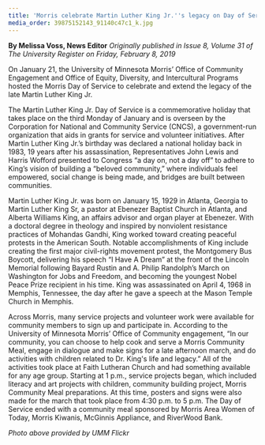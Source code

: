 ```yaml
---
title: 'Morris celebrate Martin Luther King Jr.''s legacy on Day of Service'
media_order: 39875152143_91140c47c1_k.jpg
---
```


**By Melissa Voss, News Editor** _Originally published in Issue 8, Volume 31 of The University Register on Friday, February 8, 2019_

On January 21, the University of Minnesota Morris’ Office of Community Engagement and Office of Equity, Diversity, and Intercultural Programs hosted the Morris Day of Service to celebrate and extend the legacy of the late Martin Luther King Jr.

The Martin Luther King Jr. Day of Service is a commemorative holiday that takes place on the third Monday of January and is overseen by the Corporation for National and Community Service (CNCS), a government-run organization that aids in grants for service and volunteer initiatives. After Martin Luther King Jr.’s birthday was declared a national holiday back in 1983, 19 years after his assassination, Representatives John Lewis and Harris Wofford presented to Congress “a day on, not a day off” to adhere to King’s vision of building a “beloved community,” where individuals feel empowered, social change is being made, and bridges are built between communities.  

Martin Luther King Jr. was born on January 15, 1929 in Atlanta, Georgia to Martin Luther King Sr, a pastor at Ebenezer Baptist Church in Atlanta, and Alberta Williams King, an affairs advisor and organ player at Ebenezer. With a doctoral degree in theology and inspired by nonviolent resistance practices of Mohandas Gandhi, King worked toward creating peaceful protests in the American South.  Notable accomplishments of King include creating the first major civil-rights movement protest, the Montgomery Bus Boycott, delivering his speech “I Have A Dream” at the front of the Lincoln Memorial following Bayard Rustin and A. Philip Randolph’s March on Washington for Jobs and Freedom, and becoming the youngest Nobel Peace Prize recipient in his time.  King was assassinated on April 4, 1968 in Memphis, Tennessee, the day after he gave a speech at the Mason Temple Church in Memphis.

Across Morris, many service projects and volunteer work were available for community members to sign up and participate in.  According to the University of Minnesota Morris’ Office of Community engagement, “In our community, you can choose to help cook and serve a Morris Community Meal, engage in dialogue and make signs for a late afternoon march, and do activities with children related to Dr. King's life and legacy.”  All of the activities took place at Faith Lutheran Church and had something available for any age group.  Starting at 1 p.m., service projects began, which included literacy and art projects with children, community building project, Morris Community Meal preparations.  At this time, posters and signs were also made for the march that took place from 4:30 p.m. to 5 p.m.  The Day of Service ended with a community meal sponsored by Morris Area Women of Today, Morris Kiwanis, McGinnis Appliance, and RiverWood Bank.

_Photo above provided by UMM Flickr_

